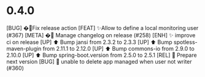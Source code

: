 # 0.4.0

[BUG] �🐛Fix release action
[FEAT] ✨Allow to define a local monitoring user (#367)
[META] �📇 Manage changelog on release (#258)
[ENH] :sparkles: improve ci on release
[UP] :arrow_up: Bump jansi from 2.3.2 to 2.3.3
[UP] :arrow_up: Bump spotless-maven-plugin from 2.11.1 to 2.12.0
[UP] :arrow_up: Bump commons-io from 2.9.0 to 2.10.0
[UP] :arrow_up: Bump spring-boot.version from 2.5.0 to 2.5.1
[REL] :rocket: Prepare next version
[BUG] :bug: unable to delete app managed when user not writer (#360)
